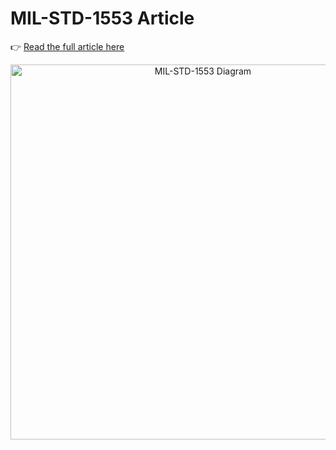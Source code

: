 # MIL-STD-1553 Article

👉 [Read the full article here](MIL_STD_1553_Article.md)

<p align="center">
  <img src="images/diagram.png" alt="MIL-STD-1553 Diagram" width="600"/>
</p>
